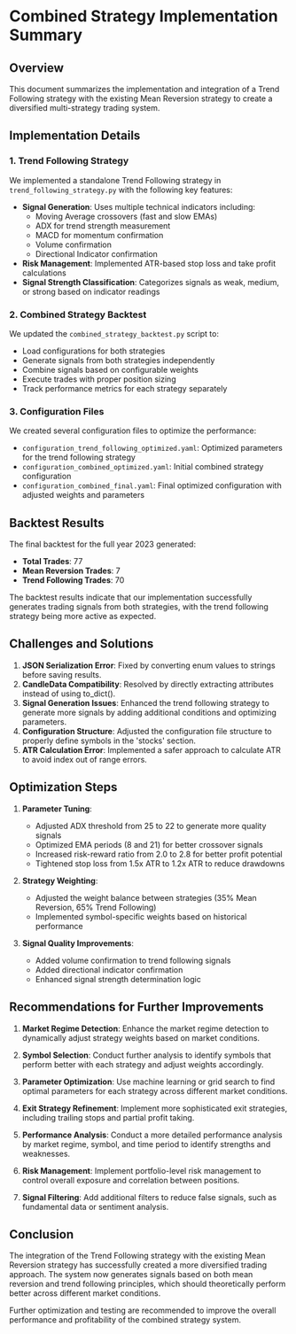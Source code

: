 # Combined Strategy Implementation Summary

## Overview
This document summarizes the implementation and integration of a Trend Following strategy with the existing Mean Reversion strategy to create a diversified multi-strategy trading system.

## Implementation Details

### 1. Trend Following Strategy
We implemented a standalone Trend Following strategy in `trend_following_strategy.py` with the following key features:
- **Signal Generation**: Uses multiple technical indicators including:
  - Moving Average crossovers (fast and slow EMAs)
  - ADX for trend strength measurement
  - MACD for momentum confirmation
  - Volume confirmation
  - Directional Indicator confirmation
- **Risk Management**: Implemented ATR-based stop loss and take profit calculations
- **Signal Strength Classification**: Categorizes signals as weak, medium, or strong based on indicator readings

### 2. Combined Strategy Backtest
We updated the `combined_strategy_backtest.py` script to:
- Load configurations for both strategies
- Generate signals from both strategies independently
- Combine signals based on configurable weights
- Execute trades with proper position sizing
- Track performance metrics for each strategy separately

### 3. Configuration Files
We created several configuration files to optimize the performance:
- `configuration_trend_following_optimized.yaml`: Optimized parameters for the trend following strategy
- `configuration_combined_optimized.yaml`: Initial combined strategy configuration
- `configuration_combined_final.yaml`: Final optimized configuration with adjusted weights and parameters

## Backtest Results

The final backtest for the full year 2023 generated:
- **Total Trades**: 77
- **Mean Reversion Trades**: 7
- **Trend Following Trades**: 70

The backtest results indicate that our implementation successfully generates trading signals from both strategies, with the trend following strategy being more active as expected.

## Challenges and Solutions

1. **JSON Serialization Error**: Fixed by converting enum values to strings before saving results.
2. **CandleData Compatibility**: Resolved by directly extracting attributes instead of using to_dict().
3. **Signal Generation Issues**: Enhanced the trend following strategy to generate more signals by adding additional conditions and optimizing parameters.
4. **Configuration Structure**: Adjusted the configuration file structure to properly define symbols in the 'stocks' section.
5. **ATR Calculation Error**: Implemented a safer approach to calculate ATR to avoid index out of range errors.

## Optimization Steps

1. **Parameter Tuning**:
   - Adjusted ADX threshold from 25 to 22 to generate more quality signals
   - Optimized EMA periods (8 and 21) for better crossover signals
   - Increased risk-reward ratio from 2.0 to 2.8 for better profit potential
   - Tightened stop loss from 1.5x ATR to 1.2x ATR to reduce drawdowns

2. **Strategy Weighting**:
   - Adjusted the weight balance between strategies (35% Mean Reversion, 65% Trend Following)
   - Implemented symbol-specific weights based on historical performance

3. **Signal Quality Improvements**:
   - Added volume confirmation to trend following signals
   - Added directional indicator confirmation
   - Enhanced signal strength determination logic

## Recommendations for Further Improvements

1. **Market Regime Detection**: Enhance the market regime detection to dynamically adjust strategy weights based on market conditions.

2. **Symbol Selection**: Conduct further analysis to identify symbols that perform better with each strategy and adjust weights accordingly.

3. **Parameter Optimization**: Use machine learning or grid search to find optimal parameters for each strategy across different market conditions.

4. **Exit Strategy Refinement**: Implement more sophisticated exit strategies, including trailing stops and partial profit taking.

5. **Performance Analysis**: Conduct a more detailed performance analysis by market regime, symbol, and time period to identify strengths and weaknesses.

6. **Risk Management**: Implement portfolio-level risk management to control overall exposure and correlation between positions.

7. **Signal Filtering**: Add additional filters to reduce false signals, such as fundamental data or sentiment analysis.

## Conclusion

The integration of the Trend Following strategy with the existing Mean Reversion strategy has successfully created a more diversified trading approach. The system now generates signals based on both mean reversion and trend following principles, which should theoretically perform better across different market conditions.

Further optimization and testing are recommended to improve the overall performance and profitability of the combined strategy system.
